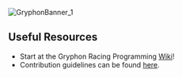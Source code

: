 ![GryphonBanner_1](https://github.com/GryphonRacingFSAE/.github/assets/36043275/5c2c3bb9-3235-46f1-a0ad-2a5b6981bb97)

## Useful Resources

- Start at the Gryphon Racing Programming [Wiki](https://github.com/GryphonRacingFSAE/Wiki)!
- Contribution guidelines can be found [here](https://github.com/GryphonRacingFSAE/Wiki/blob/main/CONTRIBUTING.md).
